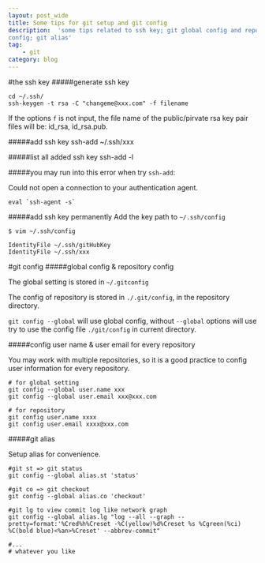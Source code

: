 ```yaml
---
layout: post_wide
title: Some tips for git setup and git config
description:  'some tips related to ssh key; git global config and repository
config; git alias'
tag:
    - git
category: blog
---
```


#the ssh key
#####generate ssh key
```
cd ~/.ssh/
ssh-keygen -t rsa -C "changeme@xxx.com" -f filename
```
If the options `f` is not input, the file name of the public/pirvate rsa key pair files will be: id_rsa, id_rsa.pub.

#####add ssh key
    ssh-add ~/.ssh/xxx

#####list all added ssh key
    ssh-add -l

#####you may run into this error when try `ssh-add`:
<p class="alert alert-error">Could not open a connection to your authentication agent.</p>
   
    eval `ssh-agent -s`

#####add ssh key permanently
Add the key path to `~/.ssh/config`

```
$ vim ~/.ssh/config

IdentityFile ~/.ssh/gitHubKey
IdentityFile ~/.ssh/xxx
```

#git config
#####global config & repository config

The global setting is stored in `~/.gitconfig`

The config of repository is stored in `./.git/config`, in the repository directory.

`git config --global` will use global config, without `--global` options will use try to use the config file `./git/config` in current directory.

#####config user name & user email for every repository

You may work with multiple repositories, so it is a good practice to config user information for every repository.

```
# for global setting
git config --global user.name xxx
git config --global user.email xxx@xxx.com

# for repository
git config user.name xxxx
git config user.email xxxx@xxx.com
```

#####git alias

Setup alias for convenience.

```
#git st => git status
git config --global alias.st 'status'

#git co => git checkout
git config --global alias.co 'checkout'

#git lg to view commit log like network graph
git config --global alias.lg "log --all --graph --pretty=format:'%Cred%h%Creset -%C(yellow)%d%Creset %s %Cgreen(%ci) %C(bold blue)<%an>%Creset' --abbrev-commit"

#... 
# whatever you like
```

